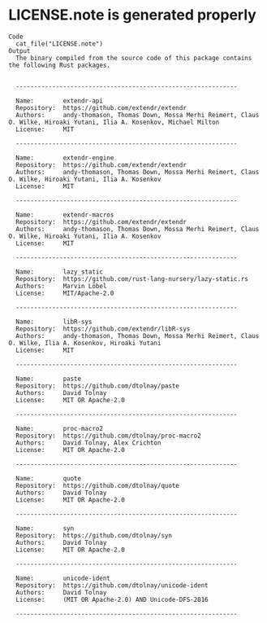 # LICENSE.note is generated properly

    Code
      cat_file("LICENSE.note")
    Output
      The binary compiled from the source code of this package contains the following Rust packages.
      
      
      -------------------------------------------------------------
      
      Name:        extendr-api
      Repository:  https://github.com/extendr/extendr
      Authors:     andy-thomason, Thomas Down, Mossa Merhi Reimert, Claus O. Wilke, Hiroaki Yutani, Ilia A. Kosenkov, Michael Milton
      License:     MIT
      
      -------------------------------------------------------------
      
      Name:        extendr-engine
      Repository:  https://github.com/extendr/extendr
      Authors:     andy-thomason, Thomas Down, Mossa Merhi Reimert, Claus O. Wilke, Hiroaki Yutani, Ilia A. Kosenkov
      License:     MIT
      
      -------------------------------------------------------------
      
      Name:        extendr-macros
      Repository:  https://github.com/extendr/extendr
      Authors:     andy-thomason, Thomas Down, Mossa Merhi Reimert, Claus O. Wilke, Hiroaki Yutani, Ilia A. Kosenkov
      License:     MIT
      
      -------------------------------------------------------------
      
      Name:        lazy_static
      Repository:  https://github.com/rust-lang-nursery/lazy-static.rs
      Authors:     Marvin Löbel
      License:     MIT/Apache-2.0
      
      -------------------------------------------------------------
      
      Name:        libR-sys
      Repository:  https://github.com/extendr/libR-sys
      Authors:     andy-thomason, Thomas Down, Mossa Merhi Reimert, Claus O. Wilke, Ilia A. Kosenkov, Hiroaki Yutani
      License:     MIT
      
      -------------------------------------------------------------
      
      Name:        paste
      Repository:  https://github.com/dtolnay/paste
      Authors:     David Tolnay
      License:     MIT OR Apache-2.0
      
      -------------------------------------------------------------
      
      Name:        proc-macro2
      Repository:  https://github.com/dtolnay/proc-macro2
      Authors:     David Tolnay, Alex Crichton
      License:     MIT OR Apache-2.0
      
      -------------------------------------------------------------
      
      Name:        quote
      Repository:  https://github.com/dtolnay/quote
      Authors:     David Tolnay
      License:     MIT OR Apache-2.0
      
      -------------------------------------------------------------
      
      Name:        syn
      Repository:  https://github.com/dtolnay/syn
      Authors:     David Tolnay
      License:     MIT OR Apache-2.0
      
      -------------------------------------------------------------
      
      Name:        unicode-ident
      Repository:  https://github.com/dtolnay/unicode-ident
      Authors:     David Tolnay
      License:     (MIT OR Apache-2.0) AND Unicode-DFS-2016
      
      -------------------------------------------------------------

